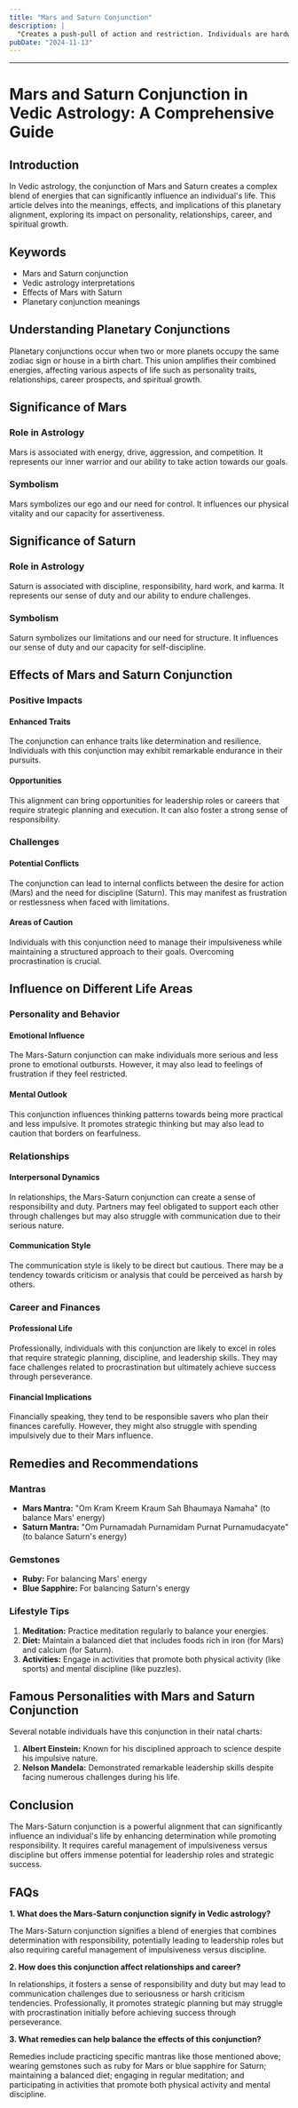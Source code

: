 ```yaml
---
title: "Mars and Saturn Conjunction"
description: |
  "Creates a push-pull of action and restriction. Individuals are hardworking"
pubDate: "2024-11-13"
---
```


---

# Mars and Saturn Conjunction in Vedic Astrology: A Comprehensive Guide

## Introduction

In Vedic astrology, the conjunction of Mars and Saturn creates a complex blend of energies that can significantly influence an individual's life. This article delves into the meanings, effects, and implications of this planetary alignment, exploring its impact on personality, relationships, career, and spiritual growth.

## Keywords

- Mars and Saturn conjunction
- Vedic astrology interpretations
- Effects of Mars with Saturn
- Planetary conjunction meanings

## Understanding Planetary Conjunctions

Planetary conjunctions occur when two or more planets occupy the same zodiac sign or house in a birth chart. This union amplifies their combined energies, affecting various aspects of life such as personality traits, relationships, career prospects, and spiritual growth.

## Significance of Mars

### Role in Astrology

Mars is associated with energy, drive, aggression, and competition. It represents our inner warrior and our ability to take action towards our goals.

### Symbolism

Mars symbolizes our ego and our need for control. It influences our physical vitality and our capacity for assertiveness.

## Significance of Saturn

### Role in Astrology

Saturn is associated with discipline, responsibility, hard work, and karma. It represents our sense of duty and our ability to endure challenges.

### Symbolism

Saturn symbolizes our limitations and our need for structure. It influences our sense of duty and our capacity for self-discipline.

## Effects of Mars and Saturn Conjunction

### Positive Impacts

#### Enhanced Traits

The conjunction can enhance traits like determination and resilience. Individuals with this conjunction may exhibit remarkable endurance in their pursuits.

#### Opportunities

This alignment can bring opportunities for leadership roles or careers that require strategic planning and execution. It can also foster a strong sense of responsibility.

### Challenges

#### Potential Conflicts

The conjunction can lead to internal conflicts between the desire for action (Mars) and the need for discipline (Saturn). This may manifest as frustration or restlessness when faced with limitations.

#### Areas of Caution

Individuals with this conjunction need to manage their impulsiveness while maintaining a structured approach to their goals. Overcoming procrastination is crucial.

## Influence on Different Life Areas

### Personality and Behavior

#### Emotional Influence

The Mars-Saturn conjunction can make individuals more serious and less prone to emotional outbursts. However, it may also lead to feelings of frustration if they feel restricted.

#### Mental Outlook

This conjunction influences thinking patterns towards being more practical and less impulsive. It promotes strategic thinking but may also lead to caution that borders on fearfulness.

### Relationships

#### Interpersonal Dynamics

In relationships, the Mars-Saturn conjunction can create a sense of responsibility and duty. Partners may feel obligated to support each other through challenges but may also struggle with communication due to their serious nature.

#### Communication Style

The communication style is likely to be direct but cautious. There may be a tendency towards criticism or analysis that could be perceived as harsh by others.

### Career and Finances

#### Professional Life

Professionally, individuals with this conjunction are likely to excel in roles that require strategic planning, discipline, and leadership skills. They may face challenges related to procrastination but ultimately achieve success through perseverance.

#### Financial Implications

Financially speaking, they tend to be responsible savers who plan their finances carefully. However, they might also struggle with spending impulsively due to their Mars influence.

## Remedies and Recommendations

### Mantras

- **Mars Mantra:** "Om Kram Kreem Kraum Sah Bhaumaya Namaha" (to balance Mars' energy)
- **Saturn Mantra:** "Om Purnamadah Purnamidam Purnat Purnamudacyate" (to balance Saturn's energy)

### Gemstones

- **Ruby:** For balancing Mars' energy
- **Blue Sapphire:** For balancing Saturn's energy

### Lifestyle Tips

1. **Meditation:** Practice meditation regularly to balance your energies.
2. **Diet:** Maintain a balanced diet that includes foods rich in iron (for Mars) and calcium (for Saturn).
3. **Activities:** Engage in activities that promote both physical activity (like sports) and mental discipline (like puzzles).

## Famous Personalities with Mars and Saturn Conjunction

Several notable individuals have this conjunction in their natal charts:

1. **Albert Einstein:** Known for his disciplined approach to science despite his impulsive nature.
2. **Nelson Mandela:** Demonstrated remarkable leadership skills despite facing numerous challenges during his life.

## Conclusion

The Mars-Saturn conjunction is a powerful alignment that can significantly influence an individual's life by enhancing determination while promoting responsibility. It requires careful management of impulsiveness versus discipline but offers immense potential for leadership roles and strategic success.

## FAQs

**1. What does the Mars-Saturn conjunction signify in Vedic astrology?**

The Mars-Saturn conjunction signifies a blend of energies that combines determination with responsibility, potentially leading to leadership roles but also requiring careful management of impulsiveness versus discipline.

**2. How does this conjunction affect relationships and career?**

In relationships, it fosters a sense of responsibility and duty but may lead to communication challenges due to seriousness or harsh criticism tendencies. Professionally, it promotes strategic planning but may struggle with procrastination initially before achieving success through perseverance.

**3. What remedies can help balance the effects of this conjunction?**

Remedies include practicing specific mantras like those mentioned above; wearing gemstones such as ruby for Mars or blue sapphire for Saturn; maintaining a balanced diet; engaging in regular meditation; and participating in activities that promote both physical activity and mental discipline.

